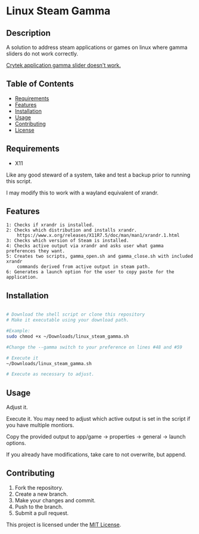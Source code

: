 # Linux Steam Gamma

## Description

A solution to address steam applications or games on linux where gamma sliders do not work correctly. 

[Crytek application gamma slider doesn't work.](https://docs.cryengine.com/display/CRYAUTOGEN/CONSOLEPREFIXR#AnchorRGAMMA)

## Table of Contents

- [Requirements](#requirements)
- [Features](#features)
- [Installation](#installation)
- [Usage](#usage)
- [Contributing](#contributing)
- [License](#license)

## Requirements

- X11

Like any good steward of a system, take and test a backup prior to running this script.

I may modify this to work with a wayland equivalent of xrandr.

## Features

    1: Checks if xrandr is installed.
    2: Checks which distribution and installs xrandr.
        https://www.x.org/releases/X11R7.5/doc/man/man1/xrandr.1.html
    3: Checks which version of Steam is installed.
    4: Checks active output via xrandr and asks user what gamma preferences they want.
    5: Creates two scripts, gamma_open.sh and gamma_close.sh with included xrandr 
        commands derived from active output in steam path.
    6: Generates a launch option for the user to copy paste for the application.
    
## Installation

```bash

# Download the shell script or clone this repository
# Make it executable using your download path.

#Example:
sudo chmod +x ~/Downloads/linux_steam_gamma.sh

#Change the --gamma switch to your preference on lines #48 and #59

# Execute it
~/Downloads/linux_steam_gamma.sh

# Execute as necessary to adjust.

```

## Usage
Adjust it.

Execute it. You may need to adjust which active output is set in the script if you have multiple montiors.

Copy the provided output to app/game -> properties -> general -> launch options.

If you already have modifications, take care to not overwrite, but append.

## Contributing

1. Fork the repository.
2. Create a new branch.
3. Make your changes and commit.
4. Push to the branch.
5. Submit a pull request.

This project is licensed under the [MIT License](LICENSE).